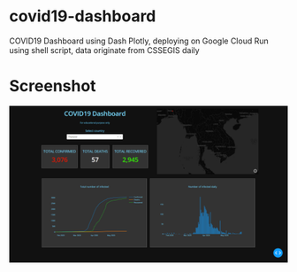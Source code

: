 # covid19-dashboard
 COVID19 Dashboard using Dash Plotly, deploying on Google Cloud Run using shell script, data originate from CSSEGIS daily

# Screenshot
![Image of Website](https://raw.githubusercontent.com/KridtinC/covid19-dashboard/master/screenshot.png)
